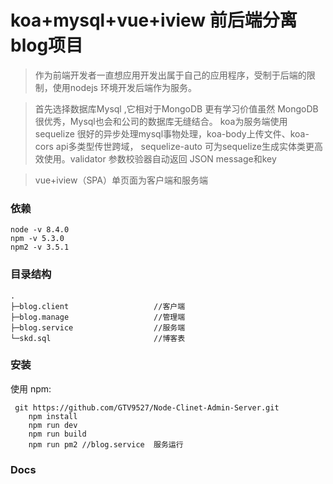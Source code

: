

# koa+mysql+vue+iview 前后端分离blog项目
> 作为前端开发者一直想应用开发出属于自己的应用程序，受制于后端的限制，使用nodejs 环境开发后端作为服务。

> 首先选择数据库Mysql ,它相对于MongoDB 更有学习价值虽然 MongoDB很优秀，Mysql也会和公司的数据库无缝结合。 koa为服务端使用sequelize 很好的异步处理mysql事物处理，koa-body上传文件、koa-cors api多类型传世跨域， sequelize-auto 可为sequelize生成实体类更高效使用。validator 参数校验器自动返回 JSON message和key

> vue+iview（SPA）单页面为客户端和服务端

### 依赖
```
node -v 8.4.0
npm -v 5.3.0
npm2 -v 3.5.1
```

### 目录结构

```
.
├─blog.client                   //客户端
├─blog.manage                   //管理端
├─blog.service                  //服务端    
└─skd.sql                       //博客表
```

### 安装

使用 npm:

```
 git https://github.com/GTV9527/Node-Clinet-Admin-Server.git
    npm install
    npm run dev
    npm run build
    npm run pm2 //blog.service  服务运行
```
### Docs
